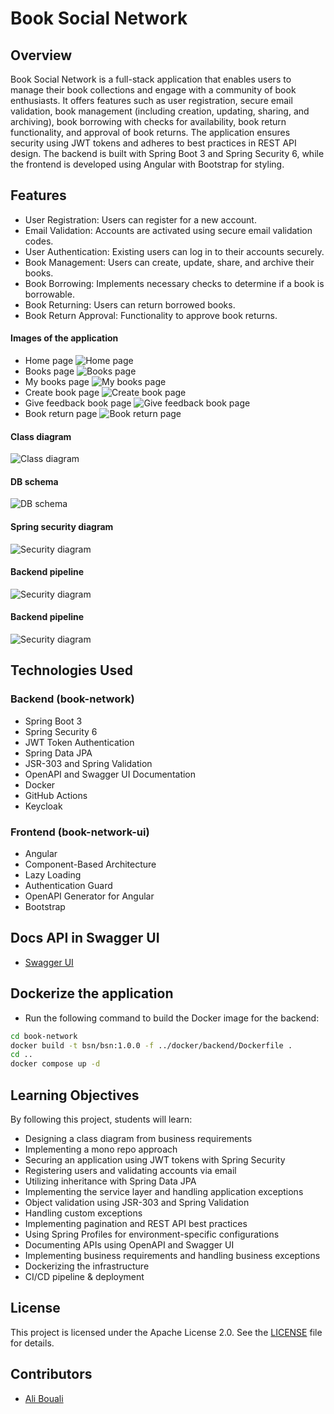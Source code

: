 # Book Social Network

## Overview

Book Social Network is a full-stack application that enables users to manage their book collections and engage with a community of book enthusiasts. It offers features such as user registration, secure email validation, book management (including creation, updating, sharing, and archiving), book borrowing with checks for availability, book return functionality, and approval of book returns. The application ensures security using JWT tokens and adheres to best practices in REST API design. The backend is built with Spring Boot 3 and Spring Security 6, while the frontend is developed using Angular with Bootstrap for styling.

## Features

- User Registration: Users can register for a new account.
- Email Validation: Accounts are activated using secure email validation codes.
- User Authentication: Existing users can log in to their accounts securely.
- Book Management: Users can create, update, share, and archive their books.
- Book Borrowing: Implements necessary checks to determine if a book is borrowable.
- Book Returning: Users can return borrowed books.
- Book Return Approval: Functionality to approve book returns.

#### Images of the application

- Home page
![Home page](screenshots/appImages/welcome.png)
- Books page
![Books page](screenshots/appImages/home.png)
- My books page
![My books page](screenshots/appImages/mybooks.png)
- Create book page
![Create book page](screenshots/appImages/createbook.png)
- Give feedback book page
![Give feedback book page](screenshots/appImages/givefeedback.png)
- Book return page
![Book return page](screenshots/appImages/bookreturned.png)

#### Class diagram
![Class diagram](screenshots/class-diagram.png)

#### DB schema
![DB schema](screenshots/appImages/db.png)

#### Spring security diagram
![Security diagram](screenshots/security.png)

#### Backend pipeline
![Security diagram](screenshots/be-pipeline.png)

#### Backend pipeline
![Security diagram](screenshots/fe-pipeline.png)

## Technologies Used

### Backend (book-network)

- Spring Boot 3
- Spring Security 6
- JWT Token Authentication
- Spring Data JPA
- JSR-303 and Spring Validation
- OpenAPI and Swagger UI Documentation
- Docker
- GitHub Actions
- Keycloak

### Frontend (book-network-ui)

- Angular
- Component-Based Architecture
- Lazy Loading
- Authentication Guard
- OpenAPI Generator for Angular
- Bootstrap

## Docs API in Swagger UI

- [Swagger UI](http://localhost:8088/api/v1/swagger-ui/index.html)

## Dockerize the application

- Run the following command to build the Docker image for the backend:

```bash
cd book-network
docker build -t bsn/bsn:1.0.0 -f ../docker/backend/Dockerfile .
cd ..
docker compose up -d
```

## Learning Objectives

By following this project, students will learn:

- Designing a class diagram from business requirements
- Implementing a mono repo approach
- Securing an application using JWT tokens with Spring Security
- Registering users and validating accounts via email
- Utilizing inheritance with Spring Data JPA
- Implementing the service layer and handling application exceptions
- Object validation using JSR-303 and Spring Validation
- Handling custom exceptions
- Implementing pagination and REST API best practices
- Using Spring Profiles for environment-specific configurations
- Documenting APIs using OpenAPI and Swagger UI
- Implementing business requirements and handling business exceptions
- Dockerizing the infrastructure
- CI/CD pipeline & deployment

## License

This project is licensed under the Apache License 2.0. See the [LICENSE](LICENSE) file for details.

## Contributors

- [Ali Bouali](https://github.com/ali-bouali)
